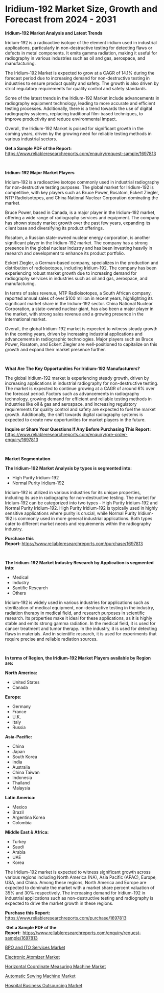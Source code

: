 <p><h1>Iridium-192 Market Size, Growth and Forecast from 2024 - 2031</h1></p><p><strong>Iridium-192 Market Analysis and Latest Trends</strong></p>
<p><p>Iridium-192 is a radioactive isotope of the element iridium used in industrial applications, particularly in non-destructive testing for detecting flaws or defects in metal components. It emits gamma radiation, making it useful for radiography in various industries such as oil and gas, aerospace, and manufacturing.</p><p>The Iridium-192 Market is expected to grow at a CAGR of 14.1% during the forecast period due to increasing demand for non-destructive testing in industries to ensure product quality and safety. The growth is also driven by strict regulatory requirements for quality control and safety standards.</p><p>Some of the latest trends in the Iridium-192 Market include advancements in radiography equipment technology, leading to more accurate and efficient testing processes. Additionally, there is a trend towards the use of digital radiography systems, replacing traditional film-based techniques, to improve productivity and reduce environmental impact.</p><p>Overall, the Iridium-192 Market is poised for significant growth in the coming years, driven by the growing need for reliable testing methods in various industrial sectors.</p></p>
<p><strong>Get a Sample PDF of the Report:&nbsp;</strong> <a href="https://www.reliableresearchreports.com/enquiry/request-sample/1697813">https://www.reliableresearchreports.com/enquiry/request-sample/1697813</a></p>
<p>&nbsp;</p>
<p><strong>Iridium-192 Major Market Players</strong></p>
<p><p>Iridium-192 is a radioactive isotope commonly used in industrial radiography for non-destructive testing purposes. The global market for Iridium-192 is competitive, with key players such as Bruce Power, Rosatom, Eckert Ziegler, NTP Radioisotopes, and China National Nuclear Corporation dominating the market.</p><p>Bruce Power, based in Canada, is a major player in the Iridium-192 market, offering a wide range of radiography services and equipment. The company has shown steady market growth over the past few years, expanding its client base and diversifying its product offerings.</p><p>Rosatom, a Russian state-owned nuclear energy corporation, is another significant player in the Iridium-192 market. The company has a strong presence in the global nuclear industry and has been investing heavily in research and development to enhance its product portfolio.</p><p>Eckert Ziegler, a German-based company, specializes in the production and distribution of radioisotopes, including Iridium-192. The company has been experiencing robust market growth due to increasing demand for radiography services in industries such as oil and gas, aerospace, and manufacturing.</p><p>In terms of sales revenue, NTP Radioisotopes, a South African company, reported annual sales of over $100 million in recent years, highlighting its significant market share in the Iridium-192 sector. China National Nuclear Corporation, a state-owned nuclear giant, has also been a major player in the market, with strong sales revenue and a growing presence in the international market.</p><p>Overall, the global Iridium-192 market is expected to witness steady growth in the coming years, driven by increasing industrial applications and advancements in radiographic technologies. Major players such as Bruce Power, Rosatom, and Eckert Ziegler are well-positioned to capitalize on this growth and expand their market presence further.</p></p>
<p>&nbsp;</p>
<p><strong>What Are The Key Opportunities For Iridium-192 Manufacturers?</strong></p>
<p><p>The global Iridium-192 market is experiencing steady growth, driven by increasing applications in industrial radiography for non-destructive testing. The market is expected to continue growing at a CAGR of around 6% over the forecast period. Factors such as advancements in radiography technology, growing demand for efficient and reliable testing methods in industries like oil & gas and aerospace, and increasing regulatory requirements for quality control and safety are expected to fuel the market growth. Additionally, the shift towards digital radiography systems is expected to create new opportunities for market players in the future.</p></p>
<p><strong>Inquire or Share Your Questions If Any Before Purchasing This Report:</strong> <a href="https://www.reliableresearchreports.com/enquiry/pre-order-enquiry/1697813">https://www.reliableresearchreports.com/enquiry/pre-order-enquiry/1697813</a></p>
<p>&nbsp;</p>
<p><strong>Market Segmentation</strong></p>
<p><strong>The Iridium-192 Market Analysis by types is segmented into:</strong></p>
<p><ul><li>High Purity Iridium-192</li><li>Normal Purity Iridium-192</li></ul></p>
<p><p>Iridium-192 is utilized in various industries for its unique properties, including its use in radiography for non-destructive testing. The market for Iridium-192 can be categorized into two types - High Purity Iridium-192 and Normal Purity Iridium-192. High Purity Iridium-192 is typically used in highly sensitive applications where purity is crucial, while Normal Purity Iridium-192 is commonly used in more general industrial applications. Both types cater to different market needs and requirements within the radiography industry.</p></p>
<p><strong>Purchase this Report:&nbsp;</strong><a href="https://www.reliableresearchreports.com/purchase/1697813">https://www.reliableresearchreports.com/purchase/1697813</a></p>
<p>&nbsp;</p>
<p><strong>The Iridium-192 Market Industry Research by Application is segmented into:</strong></p>
<p><ul><li>Medical</li><li>Industry</li><li>Santific Research</li><li>Others</li></ul></p>
<p><p>Iridium-192 is widely used in various industries for applications such as sterilization of medical equipment, non-destructive testing in the industry, radiation therapy in medical field, and research purposes in scientific research. Its properties make it ideal for these applications, as it is highly stable and emits strong gamma radiation. In the medical field, it is used for cancer treatment and tumor therapy. In the industry, it is used for detecting flaws in materials. And in scientific research, it is used for experiments that require precise and reliable radiation sources.</p></p>
<p>&nbsp;</p>
<p><strong>In terms of Region, the Iridium-192 Market Players available by Region are:</strong></p>
<p>
    <p> <strong> North America: </strong>
        <ul>
            <li>United States</li>
            <li>Canada</li>
        </ul>
        </p> 
    <p> <strong> Europe: </strong>
        <ul>
            <li>Germany</li>
            <li>France</li>
            <li>U.K.</li>
            <li>Italy</li>
            <li>Russia</li>
        </ul>
        </p> 
    <p> <strong> Asia-Pacific: </strong>
        <ul>
            <li>China</li>
            <li>Japan</li>
            <li>South Korea</li>
            <li>India</li>
            <li>Australia</li>
            <li>China Taiwan</li>
            <li>Indonesia</li>
            <li>Thailand</li>
            <li>Malaysia</li>
        </ul>
        </p> 
    <p> <strong> Latin America: </strong>
        <ul>
            <li>Mexico</li>
            <li>Brazil</li>
            <li>Argentina Korea</li>
            <li>Colombia</li>
        </ul>
        </p> 
    <p> <strong> Middle East & Africa: </strong>
        <ul>
            <li>Turkey</li>
            <li>Saudi</li>
            <li>Arabia</li>
            <li>UAE</li>
            <li>Korea</li>
        </ul>
    </p>
    </p>
<p><p>The Iridium-192 market is expected to witness significant growth across various regions including North America (NA), Asia Pacific (APAC), Europe, USA, and China. Among these regions, North America and Europe are expected to dominate the market with a market share percent valuation of 35% and 30% respectively. The increasing demand for Iridium-192 in industrial applications such as non-destructive testing and radiography is expected to drive the market growth in these regions.</p></p>
<p><strong>Purchase this Report: </strong><a href="https://www.reliableresearchreports.com/purchase/1697813">https://www.reliableresearchreports.com/purchase/1697813</a></p>
<p>&nbsp;<strong>Get a Sample PDF of the Report:&nbsp;&nbsp;</strong><a href="https://www.reliableresearchreports.com/enquiry/request-sample/1697813">https://www.reliableresearchreports.com/enquiry/request-sample/1697813</a></p>
<p><strong></strong></p>
<p><p><a href="https://medium.com/@marieramos20/bpo-and-ito-services-market-trends-forecast-and-competitive-analysis-to-2031-c19b169d32ab">BPO and ITO Services Market</a></p><p><a href="https://issuu.com/reportprime-2/docs/electronic-atomizer-market-size-2030.pptx">Electronic Atomizer Market</a></p><p><a href="https://issuu.com/reportprime-2/docs/horizontal-coordinate-measuring-machine-market-siz">Horizontal Coordinate Measuring Machine Market</a></p><p><a href="https://github.com/mancsybtousav/Market-Research-Report-List-1/blob/main/automatic-sewing-machine-market.md">Automatic Sewing Machine Market</a></p><p><a href="https://medium.com/@marieramos20/hospital-business-outsourcing-market-comprehensive-assessment-by-type-application-and-geography-f4e351fc221d">Hospital Business Outsourcing Market</a></p></p>
